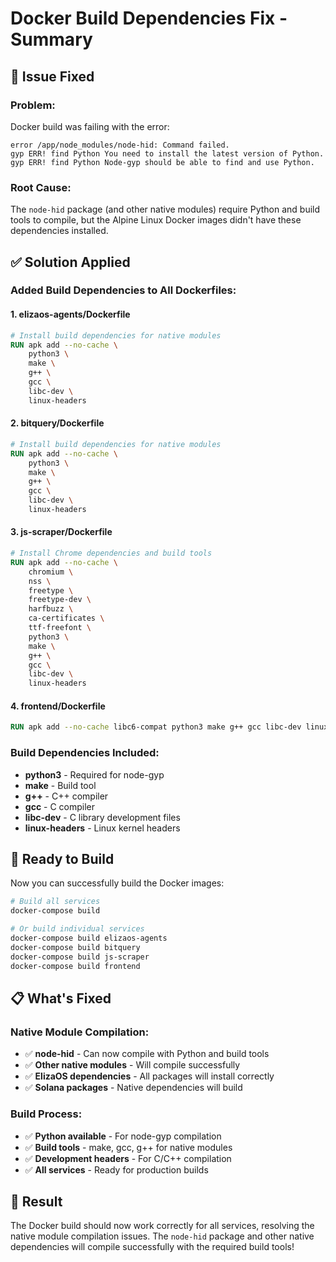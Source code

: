 # Docker Build Dependencies Fix - Summary

## 🔧 Issue Fixed

### **Problem:**
Docker build was failing with the error:
```
error /app/node_modules/node-hid: Command failed.
gyp ERR! find Python You need to install the latest version of Python.
gyp ERR! find Python Node-gyp should be able to find and use Python.
```

### **Root Cause:**
The `node-hid` package (and other native modules) require Python and build tools to compile, but the Alpine Linux Docker images didn't have these dependencies installed.

## ✅ Solution Applied

### **Added Build Dependencies to All Dockerfiles:**

#### **1. elizaos-agents/Dockerfile**
```dockerfile
# Install build dependencies for native modules
RUN apk add --no-cache \
    python3 \
    make \
    g++ \
    gcc \
    libc-dev \
    linux-headers
```

#### **2. bitquery/Dockerfile**
```dockerfile
# Install build dependencies for native modules
RUN apk add --no-cache \
    python3 \
    make \
    g++ \
    gcc \
    libc-dev \
    linux-headers
```

#### **3. js-scraper/Dockerfile**
```dockerfile
# Install Chrome dependencies and build tools
RUN apk add --no-cache \
    chromium \
    nss \
    freetype \
    freetype-dev \
    harfbuzz \
    ca-certificates \
    ttf-freefont \
    python3 \
    make \
    g++ \
    gcc \
    libc-dev \
    linux-headers
```

#### **4. frontend/Dockerfile**
```dockerfile
RUN apk add --no-cache libc6-compat python3 make g++ gcc libc-dev linux-headers
```

### **Build Dependencies Included:**
- **python3** - Required for node-gyp
- **make** - Build tool
- **g++** - C++ compiler
- **gcc** - C compiler
- **libc-dev** - C library development files
- **linux-headers** - Linux kernel headers

## 🚀 Ready to Build

Now you can successfully build the Docker images:

```bash
# Build all services
docker-compose build

# Or build individual services
docker-compose build elizaos-agents
docker-compose build bitquery
docker-compose build js-scraper
docker-compose build frontend
```

## 📋 What's Fixed

### **Native Module Compilation:**
- ✅ **node-hid** - Can now compile with Python and build tools
- ✅ **Other native modules** - Will compile successfully
- ✅ **ElizaOS dependencies** - All packages will install correctly
- ✅ **Solana packages** - Native dependencies will build

### **Build Process:**
- ✅ **Python available** - For node-gyp compilation
- ✅ **Build tools** - make, gcc, g++ for native modules
- ✅ **Development headers** - For C/C++ compilation
- ✅ **All services** - Ready for production builds

## 🎯 Result

The Docker build should now work correctly for all services, resolving the native module compilation issues. The `node-hid` package and other native dependencies will compile successfully with the required build tools!
